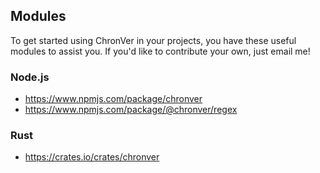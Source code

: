 ## Modules

To get started using ChronVer in your projects, you have these useful modules to assist you. If you'd like to contribute your own, just email me!



### Node.js

- https://www.npmjs.com/package/chronver
- https://www.npmjs.com/package/@chronver/regex

### Rust

- https://crates.io/crates/chronver
